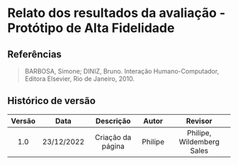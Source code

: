# Relato dos resultados da avaliação - Protótipo de Alta Fidelidade




## Referências
> BARBOSA, Simone; DINIZ, Bruno. Interação Humano-Computador, Editora Elsevier, Rio de Janeiro, 2010.

## Histórico de versão

| Versão |    Data    |             Descrição             |    Autor    |  Revisor   |
| :----: | :--------: | :-------------------------------: | :---------: | :--------: |
|  1.0   | 23/12/2022 | Criação da página | Philipe | Philipe, Wildemberg Sales|